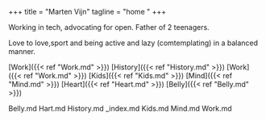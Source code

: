+++
title = "Marten Vijn"
tagline = "home "
+++


Working in tech, advocating for open. Father of 2 teenagers.

Love to love,sport and being active and lazy (comtemplating) in a
balanced manner.

[Work]({{< ref "Work.md" >}})
[History]({{< ref "History.md" >}})
[Work]({{< ref "Work.md" >}})
[Kids]({{< ref "Kids.md" >}})
[Mind]({{< ref "Mind.md" >}})
[Heart]({{< ref "Heart.md" >}})
[Belly]({{< ref "Belly.md" >}})

Belly.md  Hart.md  History.md  _index.md  Kids.md  Mind.md  Work.md

